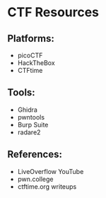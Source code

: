 # CTF Resources

## Platforms:
- picoCTF
- HackTheBox
- CTFtime

## Tools:
- Ghidra
- pwntools
- Burp Suite
- radare2

## References:
- LiveOverflow YouTube
- pwn.college
- ctftime.org writeups
